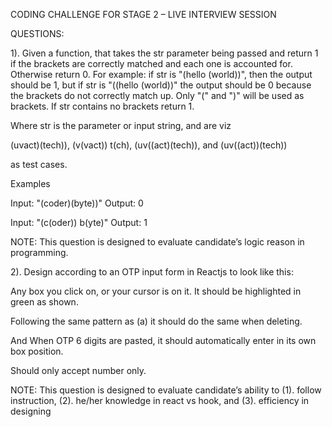 CODING CHALLENGE FOR STAGE 2 – LIVE INTERVIEW SESSION 

QUESTIONS: 

1). Given a function, that takes the str parameter being passed and return 1 if the brackets are correctly matched and each one is accounted for. Otherwise return 0. For example: if str is "(hello (world))", then the output should be 1, but if str is "((hello (world))" the output should be 0 because the brackets do not correctly match up. Only "(" and ")" will be used as brackets. If str contains no brackets return 1.  

Where str is the parameter or input string, and are viz  

(uvact)(tech)), (v(vact)) t(ch), (uv((act)(tech)), and (uv((act))(tech))  

as test cases. 

Examples 

Input: "(coder)(byte))" 
Output: 0 

 

Input: "(c(oder)) b(yte)" 
Output: 1 

 

NOTE: This question is designed to evaluate candidate’s logic reason in programming. 

2). Design according to an OTP input form in Reactjs to look like this: 

 

Any box you click on, or your cursor is on it. It should be highlighted in green as shown. 

Following the same pattern as (a) it should do the same when deleting. 

And When OTP 6 digits are pasted, it should automatically enter in its own box position. 

Should only accept number only. 

NOTE: This question is designed to evaluate candidate’s ability to (1). follow instruction, (2). he/her knowledge in react vs hook, and (3). efficiency in designing  

 
